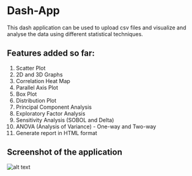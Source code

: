 # Dash-App
This dash application can be used to upload csv files and visualize and analyse the data using different statistical techniques.  

## Features added so far:

1. Scatter Plot
2. 2D and 3D Graphs
3. Correlation Heat Map
4. Parallel Axis Plot
5. Box Plot
6. Distribution Plot
7. Principal Component Analysis
8. Exploratory Factor Analysis
9. Sensitivity Analysis (SOBOL and Delta)
10. ANOVA (Analysis of Variance) - One-way and Two-way
11. Generate report in HTML format

## Screenshot of the application 
![alt text](https://github.com/Suriya-Arulselvan/Dash-App/ReadmeBlob/DashApp%20%Screenshot.png)
